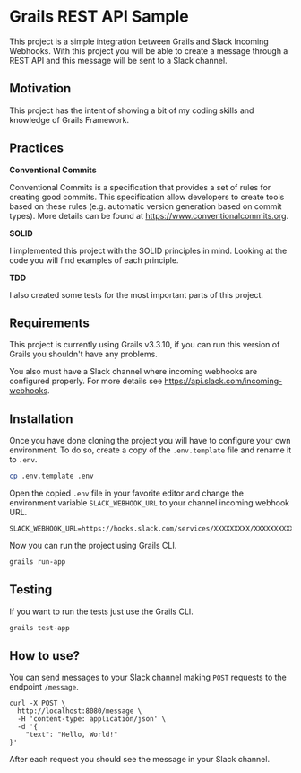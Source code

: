 # Grails REST API Sample

This project is a simple integration between Grails and Slack Incoming Webhooks. With this project you will be able to create a message through a REST API and this message will be sent to a Slack channel.

## Motivation

This project has the intent of showing a bit of my coding skills and knowledge of Grails Framework.

## Practices

**Conventional Commits**

Conventional Commits is a specification that provides a set of rules for creating good commits. This specification allow developers to create tools based on these rules (e.g. automatic version generation based on commit types). More details can be found at https://www.conventionalcommits.org.

**SOLID**

I implemented this project with the SOLID principles in mind. Looking at the code you will find examples of each principle.

**TDD**

I also created some tests for the most important parts of this project.

## Requirements

This project is currently using Grails v3.3.10, if you can run this version of Grails you shouldn't have any problems.

You also must have a Slack channel where incoming webhooks are configured properly. For more details see https://api.slack.com/incoming-webhooks.  

## Installation

Once you have done cloning the project you will have to configure your own environment. To do so, create a copy of the `.env.template` file and rename it to `.env`.

```bash
cp .env.template .env
```

Open the copied `.env` file in your favorite editor and change the environment variable `SLACK_WEBHOOK_URL` to your channel incoming webhook URL.

 
```
SLACK_WEBHOOK_URL=https://hooks.slack.com/services/XXXXXXXXX/XXXXXXXXXXXXXXXXXXXXXXXXXXXXXXXXXX
```

Now you can run the project using Grails CLI.

```bash
grails run-app
```

## Testing

If you want to run the tests just use the Grails CLI.

```bash
grails test-app
```

## How to use?

You can send messages to your Slack channel making `POST` requests to the endpoint `/message`.

```
curl -X POST \
  http://localhost:8080/message \
  -H 'content-type: application/json' \
  -d '{
    "text": "Hello, World!"
}'
```

After each request you should see the message in your Slack channel.
